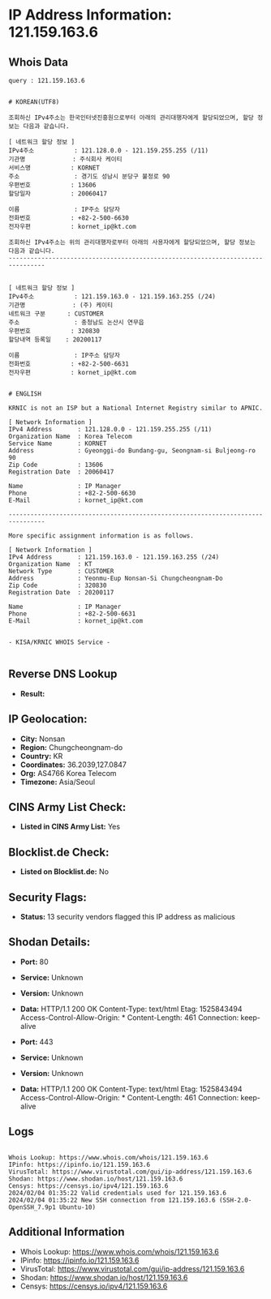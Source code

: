 # IP Address Information: 121.159.163.6

## Whois Data
```
query : 121.159.163.6


# KOREAN(UTF8)

조회하신 IPv4주소는 한국인터넷진흥원으로부터 아래의 관리대행자에게 할당되었으며, 할당 정보는 다음과 같습니다.

[ 네트워크 할당 정보 ]
IPv4주소           : 121.128.0.0 - 121.159.255.255 (/11)
기관명             : 주식회사 케이티
서비스명           : KORNET
주소               : 경기도 성남시 분당구 불정로 90
우편번호           : 13606
할당일자           : 20060417

이름               : IP주소 담당자
전화번호           : +82-2-500-6630
전자우편           : kornet_ip@kt.com

조회하신 IPv4주소는 위의 관리대행자로부터 아래의 사용자에게 할당되었으며, 할당 정보는 다음과 같습니다.
--------------------------------------------------------------------------------


[ 네트워크 할당 정보 ]
IPv4주소           : 121.159.163.0 - 121.159.163.255 (/24)
기관명             : (주) 케이티
네트워크 구분      : CUSTOMER
주소               : 충청남도 논산시 연무읍
우편번호           : 320830
할당내역 등록일    : 20200117

이름               : IP주소 담당자
전화번호           : +82-2-500-6631
전자우편           : kornet_ip@kt.com


# ENGLISH

KRNIC is not an ISP but a National Internet Registry similar to APNIC.

[ Network Information ]
IPv4 Address       : 121.128.0.0 - 121.159.255.255 (/11)
Organization Name  : Korea Telecom
Service Name       : KORNET
Address            : Gyeonggi-do Bundang-gu, Seongnam-si Buljeong-ro 90
Zip Code           : 13606
Registration Date  : 20060417

Name               : IP Manager
Phone              : +82-2-500-6630
E-Mail             : kornet_ip@kt.com

--------------------------------------------------------------------------------

More specific assignment information is as follows.

[ Network Information ]
IPv4 Address       : 121.159.163.0 - 121.159.163.255 (/24)
Organization Name  : KT
Network Type       : CUSTOMER
Address            : Yeonmu-Eup Nonsan-Si Chungcheongnam-Do
Zip Code           : 320830
Registration Date  : 20200117

Name               : IP Manager
Phone              : +82-2-500-6631
E-Mail             : kornet_ip@kt.com


- KISA/KRNIC WHOIS Service -


```
## Reverse DNS Lookup
- **Result:** 

## IP Geolocation:
- **City:** Nonsan
- **Region:** Chungcheongnam-do
- **Country:** KR
- **Coordinates:** 36.2039,127.0847
- **Org:** AS4766 Korea Telecom
- **Timezone:** Asia/Seoul

## CINS Army List Check:
- **Listed in CINS Army List:** 
Yes

## Blocklist.de Check:
- **Listed on Blocklist.de:** 
No

## Security Flags:
- **Status:** 13 security vendors flagged this IP address as malicious

## Shodan Details:
- **Port:** 80
- **Service:** Unknown
- **Version:** Unknown
- **Data:** HTTP/1.1 200 OK
Content-Type: text/html
Etag: 1525843494
Access-Control-Allow-Origin: *
Content-Length: 461
Connection: keep-alive



- **Port:** 443
- **Service:** Unknown
- **Version:** Unknown
- **Data:** HTTP/1.1 200 OK
Content-Type: text/html
Etag: 1525843494
Access-Control-Allow-Origin: *
Content-Length: 461
Connection: keep-alive



## Logs
```

Whois Lookup: https://www.whois.com/whois/121.159.163.6
IPinfo: https://ipinfo.io/121.159.163.6
VirusTotal: https://www.virustotal.com/gui/ip-address/121.159.163.6
Shodan: https://www.shodan.io/host/121.159.163.6
Censys: https://censys.io/ipv4/121.159.163.6
2024/02/04 01:35:22 Valid credentials used for 121.159.163.6
2024/02/04 01:35:22 New SSH connection from 121.159.163.6 (SSH-2.0-OpenSSH_7.9p1 Ubuntu-10)

```
## Additional Information
- Whois Lookup: https://www.whois.com/whois/121.159.163.6
- IPinfo: https://ipinfo.io/121.159.163.6
- VirusTotal: https://www.virustotal.com/gui/ip-address/121.159.163.6
- Shodan: https://www.shodan.io/host/121.159.163.6
- Censys: https://censys.io/ipv4/121.159.163.6

